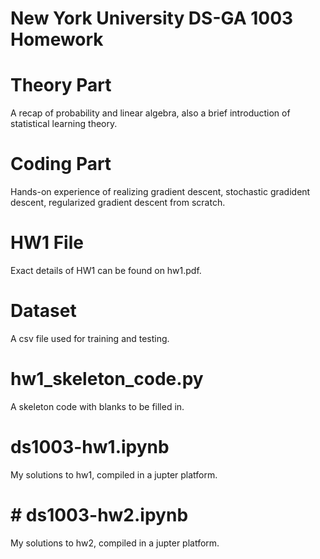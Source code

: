 # New York University DS-GA 1003 Homework 
# Theory Part
A recap of probability and linear algebra, also a brief introduction of statistical learning theory. 

# Coding Part
Hands-on experience of realizing gradient descent, stochastic gradident descent, regularized gradient descent from scratch.

# HW1 File
Exact details of HW1 can be found on hw1.pdf.

# Dataset 
A csv file used for training and testing.

# hw1_skeleton_code.py
A skeleton code with blanks to be filled in.



# ds1003-hw1.ipynb
My solutions to hw1, compiled in a jupter platform.


# # ds1003-hw2.ipynb
My solutions to hw2, compiled in a jupter platform.
